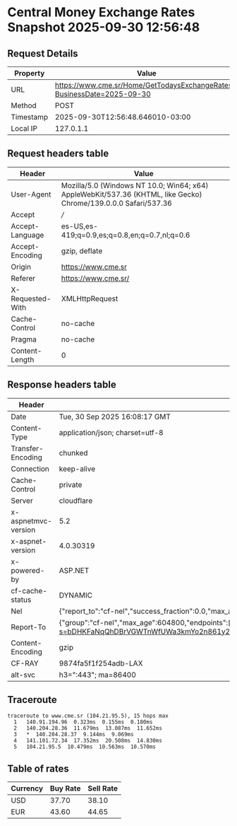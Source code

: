 # Central Money Exchange Rates Snapshot 2025-09-30 12:56:48
## Request Details

| Property | Value |
|----------|-------|
| URL | https://www.cme.sr/Home/GetTodaysExchangeRates/?BusinessDate=2025-09-30 |
| Method | POST |
| Timestamp | 2025-09-30T12:56:48.646010-03:00 |
| Local IP | 127.0.1.1 |
    
## Request headers table

| Header | Value |
|--------|-------|
| User-Agent | Mozilla/5.0 (Windows NT 10.0; Win64; x64) AppleWebKit/537.36 (KHTML, like Gecko) Chrome/139.0.0.0 Safari/537.36 |
| Accept | */* |
| Accept-Language | es-US,es-419;q=0.9,es;q=0.8,en;q=0.7,nl;q=0.6 |
| Accept-Encoding | gzip, deflate |
| Origin | https://www.cme.sr |
| Referer | https://www.cme.sr/ |
| X-Requested-With | XMLHttpRequest |
| Cache-Control | no-cache |
| Pragma | no-cache |
| Content-Length | 0 |

    
## Response headers table
| Header | Value |
|--------|-------|
| Date | Tue, 30 Sep 2025 16:08:17 GMT |
| Content-Type | application/json; charset=utf-8 |
| Transfer-Encoding | chunked |
| Connection | keep-alive |
| Cache-Control | private |
| Server | cloudflare |
| x-aspnetmvc-version | 5.2 |
| x-aspnet-version | 4.0.30319 |
| x-powered-by | ASP.NET |
| cf-cache-status | DYNAMIC |
| Nel | {"report_to":"cf-nel","success_fraction":0.0,"max_age":604800} |
| Report-To | {"group":"cf-nel","max_age":604800,"endpoints":[{"url":"https://a.nel.cloudflare.com/report/v4?s=bDHKFaNqQhDBrVGWTnWfUWa3kmYo2n861y2ruRlBfQPsZmGIINeSA%2FefrwL6Ads%2Fp1rVsU2auF2QY3ddQvr899e5zvnr5CCStOQ%3D"}]} |
| Content-Encoding | gzip |
| CF-RAY | 9874fa5f1f254adb-LAX |
| alt-svc | h3=":443"; ma=86400 |

## Traceroute 

```
traceroute to www.cme.sr (104.21.95.5), 15 hops max
  1   140.91.194.96  0.323ms  0.155ms  0.180ms 
  2   140.204.28.36  11.679ms  13.087ms  11.652ms 
  3   *  140.204.28.37  9.144ms  9.069ms 
  4   141.101.72.34  17.352ms  20.508ms  14.830ms 
  5   104.21.95.5  10.479ms  10.563ms  10.570ms 

```


## Table of rates

| Currency | Buy Rate | Sell Rate |
|----------|----------|-----------|
| USD | 37.70 | 38.10 |
| EUR | 43.60 | 44.65 |
